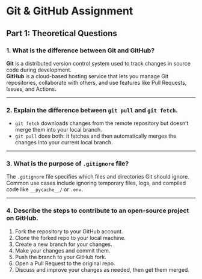# Git & GitHub Assignment

## Part 1: Theoretical Questions

### 1. What is the difference between Git and GitHub?

**Git** is a distributed version control system used to track changes in source code during development.  
**GitHub** is a cloud-based hosting service that lets you manage Git repositories, collaborate with others, and use features like Pull Requests, Issues, and Actions.

---

### 2. Explain the difference between `git pull` and `git fetch`.

- `git fetch` downloads changes from the remote repository but doesn’t merge them into your local branch.
- `git pull` does both: it fetches and then automatically merges the changes into your current local branch.

---

### 3. What is the purpose of `.gitignore` file?

The `.gitignore` file specifies which files and directories Git should ignore. Common use cases include ignoring temporary files, logs, and compiled code like `__pycache__/` or `.env`.

---

### 4. Describe the steps to contribute to an open-source project on GitHub.

1. Fork the repository to your GitHub account.
2. Clone the forked repo to your local machine.
3. Create a new branch for your changes.
4. Make your changes and commit them.
5. Push the branch to your GitHub fork.
6. Open a Pull Request to the original repo.
7. Discuss and improve your changes as needed, then get them merged.
